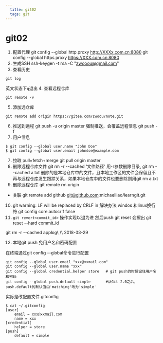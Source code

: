 ```yaml
---
  title: git02
  tags: git
---
```


# git02

1. 配置代理
git config --global http.proxy http://XXXx.com.cn:8080
git config --global https.proxy https://XXX.com.cn:8080
2. 生成SSH
ssh-keygen -t rsa -C "zwooou@gmail.com"
3. 查看历史
``` shell
git log
```
英文状态下`q`退出
4. 查看远程仓库
``` shell
git remote -v
```
5. 添加远仓库
```
git remote add origin https://gitee.com/zwoou/note.git
```
6. 推送到远程
git push -u origin master
强制推送，会覆盖远程信息
git push -f
7. 用户信息
```
$ git config --global user.name "John Doe"
$ git config --global user.email johndoe@example.com
```
7. 拉取 pull=fetch+merge
git pull origin master
8. 删除远程仓库文件
git rm -r --cached '文件路径'
用-r参数删除目录, git rm --cached a.txt 删除的是本地仓库中的文件，且本地工作区的文件会保留且不再与远程仓库发生跟踪关系，如果本地仓库中的文件也要删除则用git rm a.txt
9. 删除远程仓库
git remote rm origin
- 关联
git remote add github git@github.com:michaelliao/learngit.git
10. git warning: LF will be replaced by CRLF in 解决办法 windos 和linux换行符
git config core.autocrlf false
11. ```git revert<commit_id>``` 操作实现以退为进
然后push
git reset 会擦出
git reset --hard commit_id

git rm -r --cached applog\ \/\ 2018-03-29

12. 本地git push 免用户名和密码配置

在终端通过git config --global命令进行配置

```shell
git config --global user.email "xxx@xxmail.com"
git config --global user.name "xxx"
git config --global credential.helper store   # git push的时候记住用户名和密码
git config --global push.default simple       #从Git 2.0之后，push.default的默认值由'matching'改为'simple'
```

实际是改配置文件.gitconfig

```shell
$ cat ~/.gitconfig 
[user]
    email = xxx@xxmail.com
    name = xxx
[credential]
    helper = store
[push]
    default = simple
```
